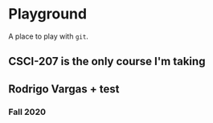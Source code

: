 # Playground

A place to play with `git`.

## CSCI-207 is the only course I'm taking
## Rodrigo Vargas + test

### Fall 2020

